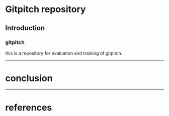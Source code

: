 # Gitpitch repository

## Introduction

### gitpitch

this is a repository for evaluation and training of gitpitch.

---

# conclusion

--- 

# references

